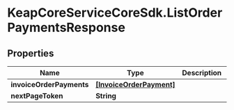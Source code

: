 # KeapCoreServiceCoreSdk.ListOrderPaymentsResponse

## Properties

Name | Type | Description | Notes
------------ | ------------- | ------------- | -------------
**invoiceOrderPayments** | [**[InvoiceOrderPayment]**](InvoiceOrderPayment.md) |  | [optional] 
**nextPageToken** | **String** |  | [optional] 


